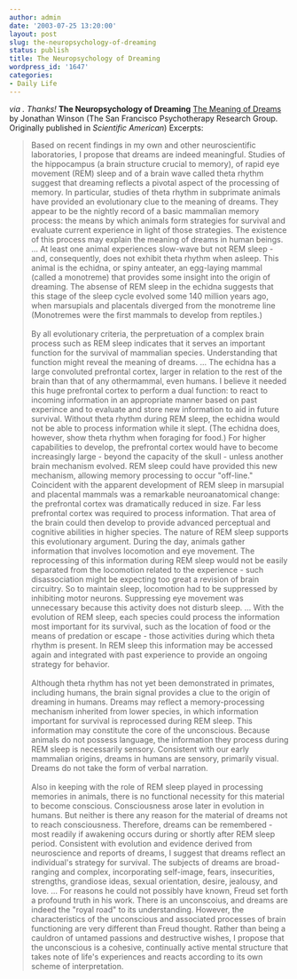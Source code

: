 ```yaml
---
author: admin
date: '2003-07-25 13:20:00'
layout: post
slug: the-neuropsychology-of-dreaming
status: publish
title: The Neuropsychology of Dreaming
wordpress_id: '1647'
categories:
- Daily Life
---
```


*via . Thanks!* **The Neuropsychology of Dreaming** [The Meaning of
Dreams](http://sfprg.org/Publications/Articles/winsonmeaning.html) by
Jonathan Winson (The San Francisco Psychotherapy Research Group.
Originally published in *Scientific American*) Excerpts:

> Based on recent findings in my own and other neuroscientific
> laboratories, I propose that dreams are indeed meaningful. Studies of
> the hippocampus (a brain structure crucial to memory), of rapid eye
> movement (REM) sleep and of a brain wave called theta rhythm suggest
> that dreaming reflects a pivotal aspect of the processing of memory.
> In particular, studies of theta rhythm in subprimate animals have
> provided an evolutionary clue to the meaning of dreams. They appear to
> be the nightly record of a basic mammalian memory process: the means
> by which animals form strategies for survival and evaluate current
> experience in light of those strategies. The existence of this process
> may explain the meaning of dreams in human beings. ... At least one
> animal experiences slow-wave but not REM sleep - and, consequently,
> does not exhibit theta rhythm when asleep. This animal is the echidna,
> or spiny anteater, an egg-laying mammal (called a monotreme) that
> provides some insight into the origin of dreaming. The absense of REM
> sleep in the echidna suggests that this stage of the sleep cycle
> evolved some 140 million years ago, when marsupials and placentals
> diverged from the monotreme line (Monotremes were the first mammals to
> develop from reptiles.)\
> \
> By all evolutionary criteria, the perpretuation of a complex brain
> process such as REM sleep indicates that it serves an important
> function for the survival of mammalian species. Understanding that
> function might reveal the meaning of dreams. ... The echidna has a
> large convoluted prefrontal cortex, larger in relation to the rest of
> the brain than that of any othermammal, even humans. I believe it
> needed this huge prefrontal cortex to perform a dual function: to
> react to incoming information in an appropriate manner based on past
> experince and to evaluate and store new information to aid in future
> survival. Without theta rhythm during REM sleep, the echidna would not
> be able to process information while it slept. (The echidna does,
> however, show theta rhythm when foraging for food.) For higher
> capabilities to develop, the prefrontal cortex would have to become
> increasingly large - beyond the capacity of the skull - unless another
> brain mechanism evolved. REM sleep could have provided this new
> mechanism, allowing memory processing to occur "off-line." Coincident
> with the apparent development of REM sleep in marsupial and placental
> mammals was a remarkable neuroanatomical change: the prefrontal cortex
> was dramatically reduced in size. Far less prefrontal cortex was
> required to process information. That area of the brain could then
> develop to provide advanced perceptual and cognitive abilities in
> higher species. The nature of REM sleep supports this evolutionary
> argument. During the day, animals gather information that involves
> locomotion and eye movement. The reprocessing of this information
> during REM sleep would not be easily separated from the locomotion
> related to the experience - such disassociation might be expecting too
> great a revision of brain circuitry. So to maintain sleep, locomotion
> had to be suppressed by inhibiting motor neurons. Suppressing eye
> movement was unnecessary because this activity does not disturb sleep.
> ... With the evolution of REM sleep, each species could process the
> information most important for its survival, such as the location of
> food or the means of predation or escape - those activities during
> which theta rhythm is present. In REM sleep this information may be
> accessed again and integrated with past experience to provide an
> ongoing strategy for behavior.\
> \
> Although theta rhythm has not yet been demonstrated in primates,
> including humans, the brain signal provides a clue to the origin of
> dreaming in humans. Dreams may reflect a memory-processing mechanism
> inherited from lower species, in which information important for
> survival is reprocessed during REM sleep. This information may
> constitute the core of the unconscious. Because animals do not possess
> language, the information they process during REM sleep is necessarily
> sensory. Consistent with our early mammalian origins, dreams in humans
> are sensory, primarily visual. Dreams do not take the form of verbal
> narration.\
> \
> Also in keeping with the role of REM sleep played in processing
> memories in animals, there is no functional necessity for this
> material to become conscious. Consciousness arose later in evolution
> in humans. But neither is there any reason for the material of dreams
> not to reach consciousness. Therefore, dreams can be remembered - most
> readily if awakening occurs during or shortly after REM sleep period.
> Consistent with evolution and evidence derived from neuroscience and
> reports of dreams, I suggest that dreams reflect an individual's
> strategy for survival. The subjects of dreams are broad-ranging and
> complex, incorporating self-image, fears, insecurities, strengths,
> grandiose ideas, sexual orientation, desire, jealousy, and love. ...
> For reasons he could not possibly have known, Freud set forth a
> profound truth in his work. There is an unconscoius, and dreams are
> indeed the "royal road" to its understanding. However, the
> characteristics of the unconscious and associated processes of brain
> functioning are very different than Freud thought. Rather than being a
> cauldron of untamed passions and destructive wishes, I propose that
> the unconscious is a cohesive, continually active mental structure
> that takes note of life's experiences and reacts according to its own
> scheme of interpretation.
